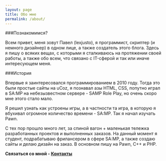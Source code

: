 ```yaml
---
layout: page
title: Обо мне
permalink: /about/
---
```


###Познакомимся?

Всем привет, меня зовут Павел (lexjusto), я программист, скриптер (и немного дизайнер) в одном лице, а также создатель этого блога. Здесь я пишу о всяких вещах, с которыми я сталкиваюсь на протяжении своей работы, а также обо всем, что связано с IT-сферой и так или иначе интересующем меня.

###История

Впервые я заинтересовался программированием в 2010 году. Тогда это были простые сайты на uCoz, я познавал азы HTML, CSS, попутно играл в SA:MP на небезызвестном сервере - SAMP Role Play, но очень скоро мне этого стало мало.

Я решил узнать как устроены игры, а в частности та игра, в которую я вбухивал огромное количество времени - SA:MP. Так я начал изучать Pawn.

C тех пор прошло много лет, за спиной вагон + маленькая тележка разработанных проектов и выполненных заказов. На данный момент я студент, подрабатываю фрилансером в сфере SA:MP, а также создаю сайты и делаю дизайн на заказ. В основном пишу на Pawn, C++ и PHP.

**Связаться со мной - [Контакты](/contact/)**
